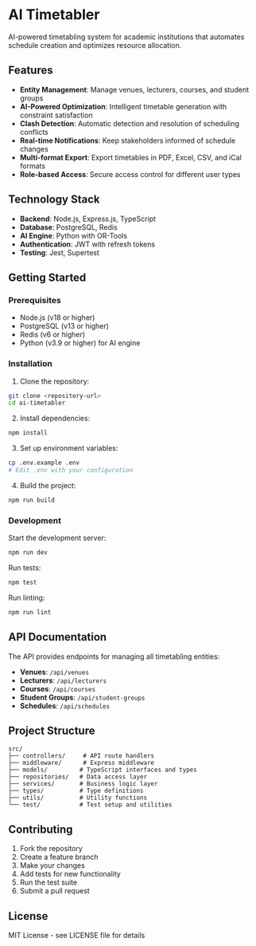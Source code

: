 # AI Timetabler

AI-powered timetabling system for academic institutions that automates schedule creation and optimizes resource allocation.

## Features

- **Entity Management**: Manage venues, lecturers, courses, and student groups
- **AI-Powered Optimization**: Intelligent timetable generation with constraint satisfaction
- **Clash Detection**: Automatic detection and resolution of scheduling conflicts
- **Real-time Notifications**: Keep stakeholders informed of schedule changes
- **Multi-format Export**: Export timetables in PDF, Excel, CSV, and iCal formats
- **Role-based Access**: Secure access control for different user types

## Technology Stack

- **Backend**: Node.js, Express.js, TypeScript
- **Database**: PostgreSQL, Redis
- **AI Engine**: Python with OR-Tools
- **Authentication**: JWT with refresh tokens
- **Testing**: Jest, Supertest

## Getting Started

### Prerequisites

- Node.js (v18 or higher)
- PostgreSQL (v13 or higher)
- Redis (v6 or higher)
- Python (v3.9 or higher) for AI engine

### Installation

1. Clone the repository:
```bash
git clone <repository-url>
cd ai-timetabler
```

2. Install dependencies:
```bash
npm install
```

3. Set up environment variables:
```bash
cp .env.example .env
# Edit .env with your configuration
```

4. Build the project:
```bash
npm run build
```

### Development

Start the development server:
```bash
npm run dev
```

Run tests:
```bash
npm test
```

Run linting:
```bash
npm run lint
```

## API Documentation

The API provides endpoints for managing all timetabling entities:

- **Venues**: `/api/venues`
- **Lecturers**: `/api/lecturers`
- **Courses**: `/api/courses`
- **Student Groups**: `/api/student-groups`
- **Schedules**: `/api/schedules`

## Project Structure

```
src/
├── controllers/     # API route handlers
├── middleware/      # Express middleware
├── models/         # TypeScript interfaces and types
├── repositories/   # Data access layer
├── services/       # Business logic layer
├── types/          # Type definitions
├── utils/          # Utility functions
└── test/           # Test setup and utilities
```

## Contributing

1. Fork the repository
2. Create a feature branch
3. Make your changes
4. Add tests for new functionality
5. Run the test suite
6. Submit a pull request

## License

MIT License - see LICENSE file for details